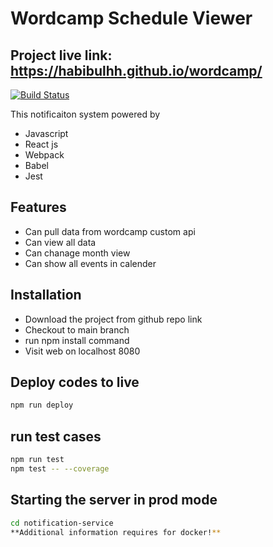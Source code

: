 # Wordcamp Schedule Viewer

## Project live link: https://habibulhh.github.io/wordcamp/

[![Build Status](https://travis-ci.org/joemccann/dillinger.svg?branch=master)](https://travis-ci.org/joemccann/dillinger)

This notificaiton system powered by

- Javascript
- React js
- Webpack
- Babel
- Jest

## Features

- Can pull data from wordcamp custom api
- Can view all data
- Can chanage month view
- Can show all events in calender

## Installation

- Download the project from github repo link
- Checkout to main branch
- run npm install command
- Visit web on localhost 8080

## Deploy codes to live

```sh
npm run deploy
```

## run test cases

```sh
npm run test
npm test -- --coverage
```

## Starting the server in prod mode

```sh
cd notification-service
**Additional information requires for docker!**
```
